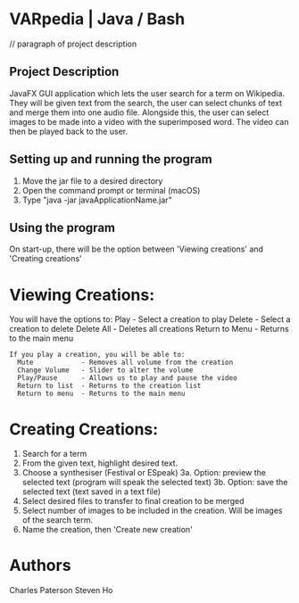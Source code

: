 # VARpedia | Java / Bash

// paragraph of project description
## Project Description
JavaFX GUI application which lets the user search for a term on Wikipedia. 
They will be given text from the search, the user can select chunks of text 
and merge them into one audio file. Alongside this, the user can select images 
to be made into a video with the superimposed word. The video can then be played 
back to the user.

## Setting up and running the program
1. Move the jar file to a desired directory
2. Open the command prompt or terminal (macOS)
3. Type "java -jar javaApplicationName.jar"

## Using the program
On start-up, there will be the option between 'Viewing creations' and 'Creating creations'
# Viewing Creations:
  You will have the options to:
    Play            - Select a creation to play
    Delete          - Select a creation to delete
    Delete All      - Deletes all creations
    Return to Menu  - Returns to the main menu
    
    If you play a creation, you will be able to:
      Mute            - Removes all volume from the creation
      Change Volume   - Slider to alter the volume
      Play/Pause      - Allows us to play and pause the video
      Return to list  - Returns to the creation list
      Return to menu  - Returns to the main menu
      
# Creating Creations:
  1. Search for a term
  2. From the given text, highlight desired text.
  3. Choose a synthesiser (Festival or ESpeak)
    3a. Option: preview the selected text (program will speak the selected text)
    3b. Option: save the selected text (text saved in a text file)
  4. Select desired files to transfer to final creation to be merged 
  5. Select number of images to be included in the creation. Will be images of the search term.
  6. Name the creation, then 'Create new creation'
  
# Authors
Charles Paterson
Steven Ho
